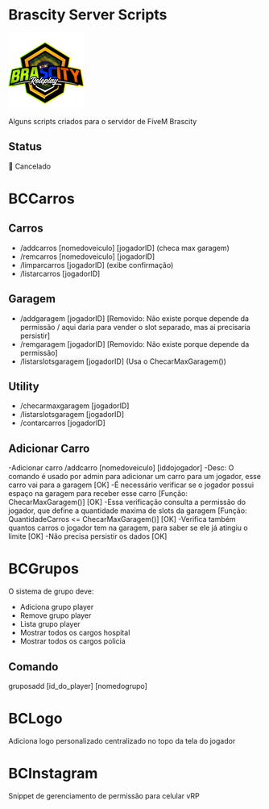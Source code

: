 # Brascity Server Scripts

![Brascity](https://raw.githubusercontent.com/luanbiao/brascity/main/bclogo/ui/img/logo.png)

Alguns scripts criados para o servidor de FiveM Brascity

## Status
🚧 Cancelado

# BCCarros
 
## Carros
 
- /addcarros [nomedoveiculo] [jogadorID] (checa max garagem)
- /remcarros [nomedoveiculo] [jogadorID]
- /limparcarros [jogadorID] (exibe confirmação)
- /listarcarros [jogadorID]
 
## Garagem
 
- /addgaragem [jogadorID] [Removido: Não existe porque depende da permissão / aqui daria para vender o slot separado, mas ai precisaria persistir]
- /remgaragem [jogadorID] [Removido: Não existe porque depende da permissão]
- /listarslotsgaragem [jogadorID] (Usa o ChecarMaxGaragem())
 
## Utility
 
- /checarmaxgaragem [jogadorID]
- /listarslotsgaragem [jogadorID]
- /contarcarros [jogadorID]

## Adicionar Carro

-Adicionar carro /addcarro [nomedoveiculo] [iddojogador]
-Desc: O comando é usado por admin para adicionar um carro para um jogador, esse carro vai para a garagem [OK]
-É necessário verificar se o jogador possui espaço na garagem para receber esse carro [Função: ChecarMaxGaragem()] [OK]
-Essa verificação consulta a permissão do jogador, que define a quantidade maxima de slots da garagem [Função: QuantidadeCarros <= ChecarMaxGaragem()] [OK]
-Verifica também quantos carros o jogador tem na garagem, para saber se ele já atingiu o limite [OK]
-Não precisa persistir os dados [OK]

# BCGrupos

O sistema de grupo deve: 
- Adiciona grupo player
- Remove grupo player
- Lista grupo player
- Mostrar todos os cargos hospital
- Mostrar todos os cargos policia

## Comando
gruposadd [id_do_player] [nomedogrupo]

# BCLogo

Adiciona logo personalizado centralizado no topo da tela do jogador

# BCInstagram

Snippet de gerenciamento de permissão para celular vRP
